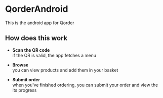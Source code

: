 QorderAndroid
=============

This is the android app for Qorder

How does this work
------------------

* **Scan the QR code**<br>
  if the QR is valid, the app fetches a menu
  
* **Browse**<br>
  you can view products and add them in your basket
  
* **Submit order**<br>
  when you've finished ordering, you can submit your order and view the its progress
